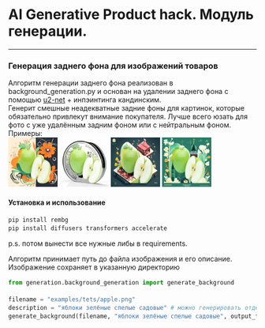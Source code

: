 # AI Generative Product hack. Модуль генерации.
------------------------

### Генерация заднего фона для изображений товаров
Алгоритм генерации заднего фона реализован в background_generation.py и основан на удалении заднего фона с помощью [u2-net](https://github.com/danielgatis/rembg) + инпэинтинга кандинским.  
Генерит смешные неадекватные задние фоны для картинок, которые обязательно привлекут внимание покупателя. Лучше всего юзать для фото с уже удалённым задним фоном или с нейтральным фоном.  
Примеры:  
<img src="examples/samples/apple1.jpg" width="100" />
<img src="examples/samples/apple2.jpg" width="100" />
<img src="examples/samples/apple3.jpg" width="100" />
<img src="examples/samples/apple4.jpg" width="100" />

#### Установка и использование
```python
pip install rembg
pip install diffusers transformers accelerate
```
p.s. потом вынести все нужные либы в requirements.  

Алгоритм принимает путь до файла изображения и его описание. Изображение сохраняет в указанную директорию
```python
from generation.background_generation import generate_background

filename = "examples/tets/apple.png"
description = "яблоки зелёные спелые садовые" # можно генерировать отдельной моделькой
generate_background(filename, "яблоки зелёные спелые садовые", output_filename="output.jpeg")
```

